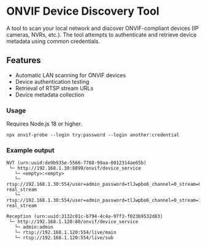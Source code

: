 # ONVIF Device Discovery Tool

A tool to scan your local network and discover ONVIF-compliant devices (IP cameras, NVRs, etc.). The tool attempts to authenticate and retrieve device metadata using common credentials.

## Features

- Automatic LAN scanning for ONVIF devices
- Device authentication testing
- Retrieval of RTSP stream URLs
- Device metadata collection

### Usage

Requires Node.js 18 or higher.

```shell
npx onvif-probe --login try:password --login another:credential
```

### Example output

```
NVT (urn:uuid:de9b935e-5566-7788-99aa-0012314ae65b)
 └─ http://192.168.1.30:8899/onvif/device_service
   └─ <empty>:<empty>
   └─ rtsp://192.168.1.30:554/user=admin_password=tlJwpbo6_channel=0_stream=0.sdp?real_stream
   └─ rtsp://192.168.1.30:554/user=admin_password=tlJwpbo6_channel=0_stream=1.sdp?real_stream

Reception (urn:uuid:3132c01c-b794-4c4a-97f3-f023b9532d83)
 └─ http://192.168.1.120:80/onvif/device_service
   └─ admin:admin
   └─ rtsp://192.168.1.120:554/live/main
   └─ rtsp://192.168.1.120:554/live/sub
```
